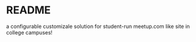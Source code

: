 # README

a configurable customizale solution for student-run meetup.com like site in college campuses!
